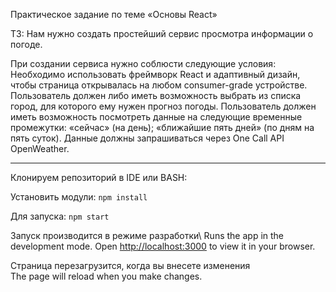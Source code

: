 Практическое задание по теме «Основы React»

ТЗ:
Нам нужно создать простейший сервис просмотра информации о погоде.

При создании сервиса нужно соблюсти следующие условия:
Необходимо использовать фреймворк React и адаптивный дизайн, чтобы страница открывалась на любом consumer-grade устройстве.
Пользователь должен либо иметь возможность выбрать из списка город, для которого ему нужен прогноз погоды.
Пользователь должен иметь возможность посмотреть данные на следующие временные промежутки:
«сейчас» (на день);
«ближайшие пять дней» (по дням на пять суток).
Данные должны запрашиваться через One Call API OpenWeather.
________________________________________________________________________

Клонируем репозиторий в IDE или BASH: 

Установить модули: `npm install`

Для запуска: `npm start`

Запуск производится в режиме разработки\ Runs the app in the development mode.
Open [http://localhost:3000](http://localhost:3000) to view it in your browser.

Страница перезагрузится, когда вы внесете изменения\
The page will reload when you make changes.


